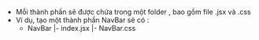 - Mỗi thành phần sẽ được chứa trong một folder , bao gồm file .jsx và .css
- Ví dụ, tạo một thành phần NavBar sẽ có :
    - NavBar
    |- index.jsx
    |- NavBar.css